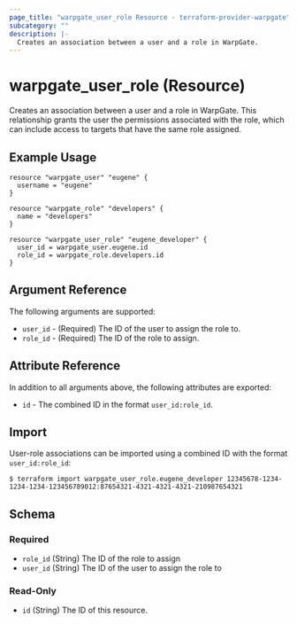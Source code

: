 ```yaml
---
page_title: "warpgate_user_role Resource - terraform-provider-warpgate"
subcategory: ""
description: |-
  Creates an association between a user and a role in WarpGate.
---
```


# warpgate_user_role (Resource)

Creates an association between a user and a role in WarpGate. This relationship grants the user the permissions associated with the role, which can include access to targets that have the same role assigned.

## Example Usage

```hcl
resource "warpgate_user" "eugene" {
  username = "eugene"
}

resource "warpgate_role" "developers" {
  name = "developers"
}

resource "warpgate_user_role" "eugene_developer" {
  user_id = warpgate_user.eugene.id
  role_id = warpgate_role.developers.id
}
```

## Argument Reference

The following arguments are supported:

* `user_id` - (Required) The ID of the user to assign the role to.
* `role_id` - (Required) The ID of the role to assign.

## Attribute Reference

In addition to all arguments above, the following attributes are exported:

* `id` - The combined ID in the format `user_id:role_id`.

## Import

User-role associations can be imported using a combined ID with the format `user_id:role_id`:

```
$ terraform import warpgate_user_role.eugene_developer 12345678-1234-1234-1234-123456789012:87654321-4321-4321-4321-210987654321
```

<!-- schema generated by tfplugindocs -->
## Schema

### Required

- `role_id` (String) The ID of the role to assign
- `user_id` (String) The ID of the user to assign the role to

### Read-Only

- `id` (String) The ID of this resource.

